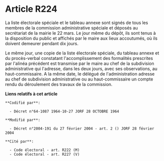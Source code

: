 # Article R224

La liste électorale spéciale et le tableau annexe sont signés de tous les membres de la commission administrative spéciale et
déposés au secrétariat de la mairie le 22 mars. Le jour même du dépôt, ils sont tenus à la disposition du public et affichés
par le maire aux lieux accoutumés, où ils doivent demeurer pendant dix jours.

Le même jour, une copie de la liste électorale spéciale, du tableau annexe et du procès-verbal constatant l'accomplissement
des formalités prescrites par l'alinéa précédent est transmise par le maire au chef de la subdivision administrative qui
l'adresse, dans les deux jours, avec ses observations, au haut-commissaire. A la même date, le délégué de l'administration
adresse au chef de subdivision administrative ou au haut-commissaire un compte rendu du déroulement des travaux de la
commission.

**Liens relatifs à cet article**

	**Codifié par**:

	  - Décret n°64-1087 1964-10-27 JORF 28 OCTOBRE 1964

	**Modifié par**:

	  - Décret n°2004-191 du 27 février 2004 - art. 2 () JORF 28 février 2004

	**Cité par**:

	  - Code électoral - art. R222 (M)
	  - Code électoral - art. R227 (V)

